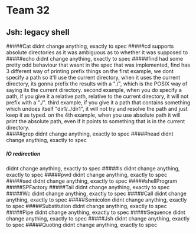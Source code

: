 # Team 32
## Jsh: legacy shell
#####Cat
didnt change anything, exactly to spec
#####cd
supports absolute directories as it was ambiguous as to whether it was supposed to 
#####echo
didnt change anything, exactly to spec
#####find
had some pretty odd behaviour that wasnt in the spec that was implemented, find has 3 different 
way of printing prefix things
on the first example, we dont specify a path so it'll use the current directory, when it uses the
current directory, its gonna prefix the results with a "./", which is the POSIX way of saying
its the current directory. second example, when you do specify a path, if you give it a relative
path, relative to the current directory, it will not prefix with a "./". third example, if you 
give it a path that contains something which undoes itself "dir1/../dir1", it will not try and 
resolve the path and just keep it as typed. on the 4th example, when you use absolute path
it will print the absolute path, even if it points to something that is in the current 
directory.  
#####grep
didnt change anything, exactly to spec
#####head
didnt change anything, exactly to spec
##### IO redirection
didnt change anything, exactly to spec
#####ls
didnt change anything, exactly to spec
#####pwd
didnt change anything, exactly to spec
#####sed
didnt change anything, exactly to spec
#####shellProgram
#####SPFactory
#####Tail
didnt change anything, exactly to spec
#####Wc
didnt change anything, exactly to spec
#####Call
didnt change anything, exactly to spec
#####Semicolon
didnt change anything, exactly to spec
#####Substitution
didnt change anything, exactly to spec
#####Pipe
didnt change anything, exactly to spec
#####Sequence
didnt change anything, exactly to spec
#####Jsh
didnt change anything, exactly to spec
#####Quoting
didnt change anything, exactly to spec

